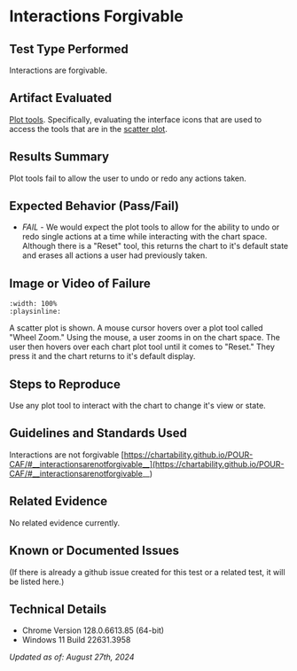 # Interactions Forgivable

## Test Type Performed
Interactions are forgivable.

## Artifact Evaluated
[Plot tools](https://docs.bokeh.org/en/latest/docs/user_guide/interaction/tools.html#ug-interaction-tools). Specifically, evaluating the interface icons that are used to access the tools that are in the [scatter plot](https://quansight-labs.github.io/bokeh-a11y-audit/#_ts1723552414769).

## Results Summary
Plot tools fail to allow the user to undo or redo any actions taken.

## Expected Behavior (Pass/Fail)
- *FAIL* - We would expect the plot tools to allow for the ability to undo or redo single actions at a time while interacting with the chart space. Although there is a "Reset" tool, this returns the chart to it's default state and erases all actions a user had previously taken.

## Image or Video of Failure 
```{video} ./assets/plot-tools_interactions-forgivable.mp4
:width: 100%
:playsinline:
```

A scatter plot is shown. A mouse cursor hovers over a plot tool called "Wheel Zoom." Using the mouse, a user zooms in on the chart space. The user then hovers over each chart plot tool until it comes to "Reset." They press it and the chart returns to it's default display.

## Steps to Reproduce
Use any plot tool to interact with the chart to change it's view or state. 

## Guidelines and Standards Used
Interactions are not forgivable [https://chartability.github.io/POUR-CAF/#__interactionsarenotforgivable__](https://chartability.github.io/POUR-CAF/#__interactionsarenotforgivable__)

## Related Evidence
No related evidence currently.

## Known or Documented Issues
(If there is already a github issue created for this test or a related test, it will be listed here.)

## Technical Details
- Chrome Version 128.0.6613.85 (64-bit)
- Windows 11 Build 22631.3958

*Updated as of: August 27th, 2024*

<!-- ## Notes
A seasoned SR (screen reader) user could have the knowledge to navigate and explore webpages and graphs with more nuance, whether through manual mode switching, certain key shortcuts, etc. These tests are done by a sighted user with the SR’s default options and performed as if a new or beginner user is interacting with these elements. We would expect that all users could be able to navigate smoothly, regardless of experience levels. -->